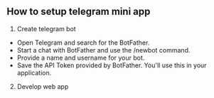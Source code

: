 ## How to setup telegram mini app

1. Create telegram bot
- Open Telegram and search for the BotFather.
- Start a chat with BotFather and use the /newbot command.
- Provide a name and username for your bot.
- Save the API Token provided by BotFather. You'll use this in your application.


2. Develop web app

